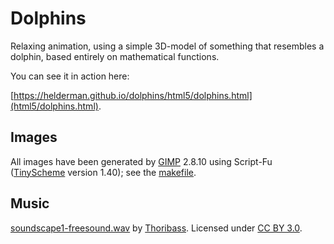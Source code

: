 # Dolphins
Relaxing animation,
using a simple 3D-model of something that resembles a dolphin,
based entirely on mathematical functions.

You can see it in action here:

[https://helderman.github.io/dolphins/html5/dolphins.html](html5/dolphins.html).

## Images
All images have been generated by [GIMP](https://www.gimp.org/) 2.8.10
using Script-Fu ([TinyScheme](http://tinyscheme.sourceforge.net/home.html) version 1.40);
see the [makefile](https://github.com/helderman/dolphins/blob/master/makefile).

## Music
[soundscape1-freesound.wav](http://www.freesound.org/people/Thoribass/sounds/320839/)
by
[Thoribass](http://www.freesound.org/people/Thoribass/).
Licensed under [CC BY 3.0](https://creativecommons.org/licenses/by/3.0/).
